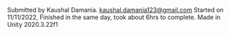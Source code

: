 Submitted by Kaushal Damania. kaushal.damania123@gmail.com
Started on 11/11/2022, Finished in the same day, took about 6hrs to complete.
Made in Unity 2020.3.22f1

